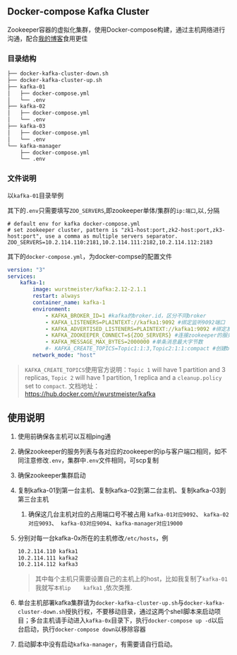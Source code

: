 ## Docker-compose Kafka Cluster

Zookeeper容器的虚拟化集群，使用Docker-compose构建，通过主机网络进行沟通，配合[我的博客](https://www.cnblogs.com/hellxz/p/docker_zookeeper_cluster_and_kafka_cluster.html)食用更佳

### 目录结构

```bash
├── docker-kafka-cluster-down.sh
├── docker-kafka-cluster-up.sh
├── kafka-01
│   ├── docker-compose.yml
│   └── .env
├── kafka-02
│   ├── docker-compose.yml
│   └── .env
├── kafka-03
│   ├── docker-compose.yml
│   └── .env
└── kafka-manager
    ├── docker-compose.yml
    └── .env
```

### 文件说明

以`kafka-01`目录举例

其下的`.env`只需要填写`ZOO_SERVERS`,即zookeeper单体/集群的`ip:端口`,以`,`分隔

```properties
# default env for kafka docker-compose.yml
# set zookeeper cluster, pattern is "zk1-host:port,zk2-host:port,zk3-host:port", use a comma as multiple servers separator.
ZOO_SERVERS=10.2.114.110:2181,10.2.114.111:2182,10.2.114.112:2183
```

其下的`docker-compose.yml`，为docker-compse的配置文件

```yaml
version: "3"
services:
    kafka-1:
        image: wurstmeister/kafka:2.12-2.1.1
        restart: always
        container_name: kafka-1
        environment:
            - KAFKA_BROKER_ID=1 #kafka的broker.id，区分不同broker
            - KAFKA_LISTENERS=PLAINTEXT://kafka1:9092 #绑定监听9092端口
            - KAFKA_ADVERTISED_LISTENERS=PLAINTEXT://kafka1:9092 #绑定发布订阅的端口
            - KAFKA_ZOOKEEPER_CONNECT=${ZOO_SERVERS} #连接zookeeper的服务地址
            - KAFKA_MESSAGE_MAX_BYTES=2000000 #单条消息最大字节数
            #- KAFKA_CREATE_TOPICS=Topic1:1:3,Topic2:1:1:compact #创建broker时创建的topic:partition-num:replica-num[:clean.policy]
        network_mode: "host"
```

> `KAFKA_CREATE_TOPICS`使用官方说明：`Topic 1` will have 1 partition and 3 replicas, `Topic 2` will have 1 partition, 1 replica and a `cleanup.policy` set to `compact`. 文档地址：<https://hub.docker.com/r/wurstmeister/kafka>



## 使用说明

1. 使用前确保各主机可以互相ping通

2. 确保zookeeper的服务列表与各对应的zookeeper的ip与客户端口相同，如不同注意修改`.env`，集群中`.env`文件相同，可scp复制

3. 确保zookeeper集群启动

4. 复制kafka-01到第一台主机、复制kafka-02到第二台主机、复制kafka-03到第三台主机

   1. 确保这几台主机对应的占用端口号不被占用 `kafka-01对应9092`、 `kafka-02对应9093`、` kafka-03对应9094`、`kafka-manager对应19000`

6. 分别对每一台kafka-0x所在的主机修改`/etc/hosts`，例

   ```bash
   10.2.114.110	kafka1
   10.2.114.111	kafka2
   10.2.114.112	kafka3
   ```

   > 其中每个主机只需要设置自己的主机上的host，比如我复制了`kafka-01`我就写`本机ip	kafka1` ,依次类推.

6. 单台主机部署kafka集群请为`docker-kafka-cluster-up.sh`与`docker-kafka-cluster-down.sh`授执行权，不要移动目录，通过这两个shell脚本来启动项目；多台主机请手动进入`kafka-0x`目录下，执行`docker-compose up -d`以后台启动，执行`docker-compose down`以移除容器

7. 启动脚本中没有启动`kafka-manager`，有需要请自行启动。

